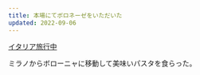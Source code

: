 ```yaml
---
title: 本場にてボロネーゼをいただいた
updated: 2022-09-06
---
```



[イタリア旅行中](https://sotaro.io/travel/2022-09-06-bologna)

ミラノからボローニャに移動して美味いパスタを食らった。
